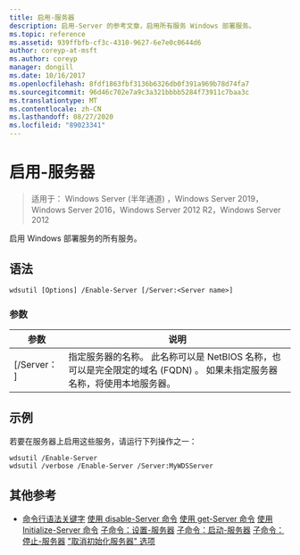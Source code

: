 ```yaml
---
title: 启用-服务器
description: 启用-Server 的参考文章，启用所有服务 Windows 部署服务。
ms.topic: reference
ms.assetid: 939ffbfb-cf3c-4310-9627-6e7e0c0644d6
author: coreyp-at-msft
ms.author: coreyp
manager: dongill
ms.date: 10/16/2017
ms.openlocfilehash: 8fdf1863fbf3136b6326db0f391a969b78d74fa7
ms.sourcegitcommit: 96d46c702e7a9c3a321bbbb5284f73911c7baa3c
ms.translationtype: MT
ms.contentlocale: zh-CN
ms.lasthandoff: 08/27/2020
ms.locfileid: "89023341"
---
```

# <a name="enable-server"></a>启用-服务器

> 适用于： Windows Server (半年通道) ，Windows Server 2019，Windows Server 2016，Windows Server 2012 R2，Windows Server 2012

启用 Windows 部署服务的所有服务。

## <a name="syntax"></a>语法
```
wdsutil [Options] /Enable-Server [/Server:<Server name>]
```
### <a name="parameters"></a>参数
|参数|说明|
|-------|--------|
|[/Server： <Server name> ]|指定服务器的名称。 此名称可以是 NetBIOS 名称，也可以是完全限定的域名 (FQDN) 。 如果未指定服务器名称，将使用本地服务器。|
## <a name="examples"></a>示例
若要在服务器上启用这些服务，请运行下列操作之一：
```
wdsutil /Enable-Server
wdsutil /verbose /Enable-Server /Server:MyWDSServer
```
## <a name="additional-references"></a>其他参考
- [命令行语法关键字](command-line-syntax-key.md) 
[使用 disable-Server 命令](using-the-disable-server-command.md) 
[使用 get-Server 命令](using-the-get-server-command.md) 
[使用 Initialize-Server 命令](using-the-initialize-server-command.md) 
[子命令：设置-服务器](subcommand-set-server.md) 
[子命令：启动-服务器](subcommand-start-server.md) 
[子命令：停止-服务器](subcommand-stop-server.md) 
["取消初始化服务器" 选项](the-uninitialize-server-option.md)

